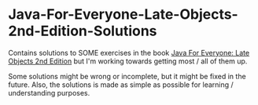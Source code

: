 # Java-For-Everyone-Late-Objects-2nd-Edition-Solutions
Contains solutions to SOME exercises in the book <a href = "http://www.horstmann.com/java4everyone.html">Java For Everyone: Late Objects 2nd Edition</a> but I'm working towards getting most / all of them up.

Some solutions might be wrong or incomplete, but it might be fixed in the future.
Also, the solutions is made as simple as possible for learning / understanding purposes.
